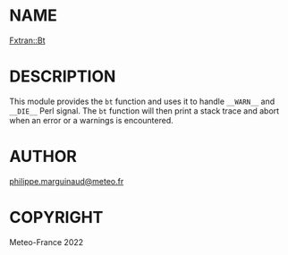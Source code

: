 # NAME

[Fxtran::Bt](../lib/Fxtran/Bt.pm)

# DESCRIPTION

This module provides the `bt` function and uses it to handle `__WARN__` and
`__DIE__` Perl signal. The `bt` function will then print a stack trace 
and abort when an error or a warnings is encountered.

# AUTHOR

philippe.marguinaud@meteo.fr

# COPYRIGHT

Meteo-France 2022
